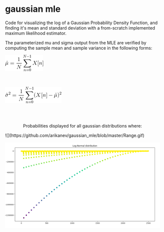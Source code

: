 # gaussian mle

Code for visualizing the log of a Gaussian Probability Density Function, and finding it's mean and standard deviation with a from-scratch implemented maximum likelihood estimator. 

The parameterized mu and sigma output from the MLE are verified by computing the sample mean and sample variance in the following forms:

![](https://github.com/arikanev/gaussian_mle/blob/master/SampleMean.gif)

<br></br>
![](https://github.com/arikanev/gaussian_mle/blob/master/SampleVariance.gif)

<br> </br>
<p align="center"> Probabilities displayed for all gaussian distributions where: </p>
![](https://github.com/arikanev/gaussian_mle/blob/master/Range.gif)

![](https://github.com/arikanev/gaussian_mle/blob/master/Log-Norm_sample.png)
